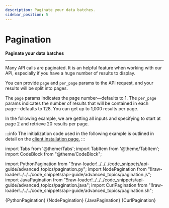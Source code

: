 ```yaml
---
description: Paginate your data batches.
sidebar_position: 5
---
```


# Pagination

**Paginate your data batches**
<hr />

Many API calls are paginated. It is an helpful feature when working with our API, especially if you have a huge number of results to display.

You can provide `page` and `per_page` params to the API request, and your results will be split into pages. 

The `page` params indicates the page number⁠—defaults to 1. The `per_page` params indicates the number of results that will be contained in each page⁠—defaults to 128. You can get up to 1,000 results per page. 

In the following example, we are getting all inputs and specifying to start at page 2 and retrieve 20 results per page.


:::info
The initialization code used in the following example is outlined in detail on the [client installation page.](https://docs.clarifai.com/api-guide/api-overview/api-clients#client-installation-instructions)
:::


import Tabs from '@theme/Tabs';
import TabItem from '@theme/TabItem';
import CodeBlock from "@theme/CodeBlock";

import PythonPagination from "!!raw-loader!../../../code_snippets/api-guide/advanced_topics/pagination.py";
import NodePagination from "!!raw-loader!../../../code_snippets/api-guide/advanced_topics/pagination.js";
import JavaPagination from "!!raw-loader!../../../code_snippets/api-guide/advanced_topics/pagination.java";
import CurlPagination from "!!raw-loader!../../../code_snippets/api-guide/advanced_topics/pagination.sh";

<Tabs>

<TabItem value="python" label="Python">
    <CodeBlock className="language-python">{PythonPagination}</CodeBlock>
</TabItem>

<TabItem value="nodejs" label="NodeJS">
    <CodeBlock className="language-javascript">{NodePagination}</CodeBlock>
</TabItem>

<TabItem value="java" label="Java">
    <CodeBlock className="language-java">{JavaPagination}</CodeBlock>
</TabItem>

<TabItem value="curl" label="cURL">
    <CodeBlock className="language-bash">{CurlPagination}</CodeBlock>
</TabItem>

</Tabs>

